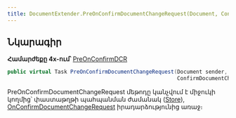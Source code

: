 ```yaml
---
title: DocumentExtender.PreOnConfirmDocumentChangeRequest(Document, ConfirmDocumentChangeRequestEventArgs) մեթոդ
---
```


## Նկարագիր

**Համարժեքը 4x-ում՝** [PreOnConfirmDCR](https://armsoft.github.io/as4x-docs/HTM/ProgrGuide/ScriptProcs/DocExtenderEvents/PreOnConfirmDCR.html)

```c#
public virtual Task PreOnConfirmDocumentChangeRequest(Document sender, 
                                                      ConfirmDocumentChangeRequestEventArgs args)
```

PreOnConfirmDocumentChangeRequest մեթոդը կանչվում է միջուկի կողմից՝ փաստաթղթի պահպանման ժամանակ ([Store](https://armsoft.github.io/as4x-docs/HTM/ProgrGuide/Functions/ASDOC/Store.html)), [OnConfirmDocumentChangeRequest](../../../server_api/definitions/document/OnConfirmDocumentChangeRequest.md) իրադարձությունից առաջ։

